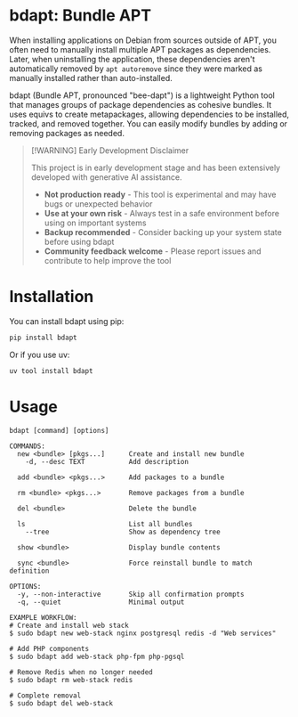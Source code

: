 # bdapt: Bundle APT

When installing applications on Debian from sources outside of APT, you often need to manually install multiple APT packages as dependencies. Later, when uninstalling the application, these dependencies aren't automatically removed by `apt autoremove` since they were marked as manually installed rather than auto-installed.

bdapt (Bundle APT, pronounced "bee-dapt") is a lightweight Python tool that manages groups of package dependencies as cohesive bundles. It uses equivs to create metapackages, allowing dependencies to be installed, tracked, and removed together. You can easily modify bundles by adding or removing packages as needed.

> [!WARNING] Early Development Disclaimer
> 
> This project is in early development stage and has been extensively developed with generative AI assistance.
>
> - **Not production ready** - This tool is experimental and may have bugs or unexpected behavior
> - **Use at your own risk** - Always test in a safe environment before using on important systems
> - **Backup recommended** - Consider backing up your system state before using bdapt
> - **Community feedback welcome** - Please report issues and contribute to help improve the tool


# Installation

You can install bdapt using pip:

```bash
pip install bdapt
```

Or if you use uv:

```bash
uv tool install bdapt
```

# Usage

```plaintext
bdapt [command] [options]

COMMANDS:
  new <bundle> [pkgs...]      Create and install new bundle
    -d, --desc TEXT           Add description

  add <bundle> <pkgs...>      Add packages to a bundle

  rm <bundle> <pkgs...>       Remove packages from a bundle

  del <bundle>                Delete the bundle

  ls                          List all bundles
    --tree                    Show as dependency tree

  show <bundle>               Display bundle contents

  sync <bundle>               Force reinstall bundle to match definition

OPTIONS:
  -y, --non-interactive       Skip all confirmation prompts
  -q, --quiet                 Minimal output

EXAMPLE WORKFLOW:
# Create and install web stack
$ sudo bdapt new web-stack nginx postgresql redis -d "Web services"

# Add PHP components
$ sudo bdapt add web-stack php-fpm php-pgsql

# Remove Redis when no longer needed
$ sudo bdapt rm web-stack redis

# Complete removal
$ sudo bdapt del web-stack
```
